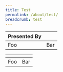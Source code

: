 ```yaml
---
title: Test
permalink: /about/test/
breadcrumb: test 
---
```


| Presented By   | <!-- -->    |
|-------------|-------------|
| Foo         | Bar         |

| <!-- -->    | <!-- -->    |
|-------------|-------------|
| Foo         | Bar         |
